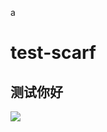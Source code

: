 a
# test-scarf
## 测试你好

<img src="https://static.scarf.sh/a.png?x-pxid=3338eb34-475e-4f6b-913d-e84ed1bd8156" />
